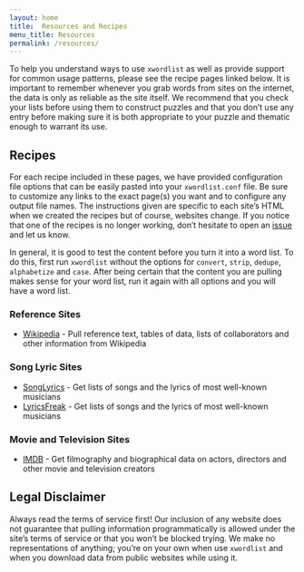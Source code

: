 ```yaml
---
layout: home
title:  Resources and Recipes
menu_title: Resources
permalink: /resources/
---
```


To help you understand ways to use `xwordlist` as well as provide support for common usage patterns, please see the recipe pages linked below. It is important to remember whenever you grab words from sites on the internet, the data is only as reliable as the site itself. We recommend that you check your lists before using them to construct puzzles and that you don’t use any entry before making sure it is both appropriate to your puzzle and thematic enough to warrant its use.

## Recipes

For each recipe included in these pages, we have provided configuration file options that can be easily pasted into your `xwordlist.conf` file. Be sure to customize any links to the exact page(s) you want and to configure any output file names. The instructions given are specific to each site’s HTML when we created the recipes but of course, websites change. If you notice that one of the recipes is no longer working, don’t hesitate to open an [issue](https://github.com/aanker/xwordlist/issues) and let us know.

In general, it is good to test the content before you turn it into a word list. To do this, first run `xwordlist` without the options for `convert`, `strip`, `dedupe`, `alphabetize` and `case`. After being certain that the content you are pulling makes sense for your word list, run it again with all options and you will have a word list.

### Reference Sites

*  [Wikipedia](/recipes/wikipedia) - Pull reference text, tables of data, lists of collaborators and other information from Wikipedia

### Song Lyric Sites

*  [SongLyrics](/recipes/song-lyrics) - Get lists of songs and the lyrics of most well-known musicians
*  [LyricsFreak](/recipes/lyrics-freak) - Get lists of songs and the lyrics of most well-known musicians

### Movie and Television Sites

*  [IMDB](/recipes/imdb) - Get filmography and biographical data on actors, directors and other movie and television creators

## Legal Disclaimer

Always read the terms of service first! Our inclusion of any website does not guarantee that pulling information programmatically is allowed under the site’s terms of service or that you won’t be blocked trying. We make no representations of anything; you’re on your own when use `xwordlist` and when you download data from public websites while using it.
